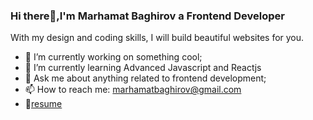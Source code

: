 ### Hi there👋,I'm Marhamat Baghirov a Frontend Developer 
With my design and coding skills, I will build beautiful websites for you.
- 🔭 I’m currently working on something cool;
- 🌱 I’m currently learning Advanced Javascript and Reactjs
- 💬 Ask me about anything related to frontend development;
- 📫 How to reach me: marhamatbaghirov@gmail.com
- 📝[resume](file:///C:/Users/marha/Downloads/Front%20End%20Developer%20CV%20Resume%20(1).pdf)

